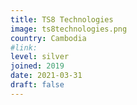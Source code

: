 ```yaml
---
title: TS8 Technologies
image: ts8technologies.png
country: Cambodia
#link:
level: silver
joined: 2019
date: 2021-03-31
draft: false
---
```


